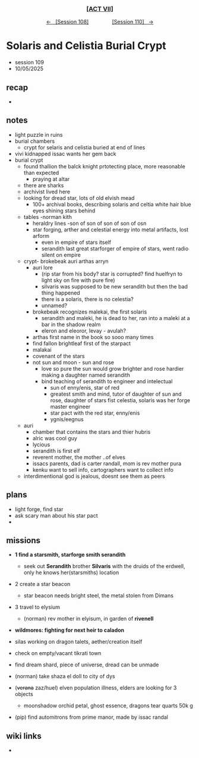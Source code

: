 
<div align="center">
  <h3 align="center"><a href="https://github.com/h-griffin/dnd-notes/blob/main/grimmhaus/act-VII" >[ACT VII]</a></h3>
  <p align="center">
    <a href="https://github.com/h-griffin/dnd-notes/blob/main/grimmhaus/act-VII/25-09-21.md" >&larr; &nbsp; [Session 108]</a>
    &nbsp;&nbsp;&nbsp;&nbsp;&nbsp;&nbsp;&nbsp;&nbsp;&nbsp;&nbsp;&nbsp;&nbsp;&nbsp;&nbsp;
    <a href="https://github.com/h-griffin/dnd-notes/blob/main/grimmhaus/act-VII/25-10-19.md" >[Session 110] &nbsp; &rarr;</a>
  </p>
</div>

# Solaris and Celistia Burial Crypt
- session 109
- 10/05/2025

## recap
-  

## notes
- light puzzle in ruins
- burial chambers
    - crypt for selaris and celistia buried at end of lines
- vivi kidnapped issac wants her gem back
- burial crypt
    - found thallion the balck knight prtotecting place, more reasonable than expected
        - praying at altar
    - there are sharks
    - archivist lived here
    - looking for dread star, lots of old elvish mead
        - 100+ archival books, describing solaris and celtia white hair blue eyes shining stars behind
    - tables -norman kith
        - heraldry lines -son of son of son of son of osn
        - star forging, arther and celestial energy into metal artifacts, lost arform
            - even in empire of stars itself
            - serandith last great starforger of empire of stars, went radio silent on empire
    - crypt- brokebeak auri arthas arryn
        - auri lore
            - (rip star from his body? star is corrupted? find huelfryn to light sky on fire with pure fire)
            - silvaris was supposed to be new serandith but then the bad thing happened
            - there is a solaris, there is no celestia?
            - unnamed?
        - brokebeak recognizes malekai, the first solaris
            - serandith and maleki, he is dead to her, ran into a maleki at a bar in the shadow realm
            - eleron and eleoror, levay - avulah?
        - arthas first name in the book so sooo many times
        - find fallon brightleaf first of the starpact
        - malakai
        - covenant of the stars
        - not sun and moon - sun and rose
            - love so pure the sun would grow brighter and rose hardier making a daughter named serandith
            - bind teaching of serandith to engineer and intelectual
                - sun of enny/enis, star of red
                - greatest smith and mind, tutor of daughter of sun and rose, daughter of stars fist celestia, solaris was her forge master engineer
                - star pact with the red star, enny/enis
                - ygnis/eegnus
    - auri
        - chamber that contains the stars and thier hubris
        - alric was cool guy
        - lycious
        - serandith is first elf
        - reverent mother, the mother ..of elves
        - issacs parents, dad is carter randall, mom is rev mother pura
        - kenku want to sell info, cartographers want to collect info
    - interdimentional god is jealous, doesnt see them as peers

## plans
- light forge, find star
- ask scary man about his star pact
-

## missions
- **1 find a starsmith, starforge smith serandith**
    - seek out **Serandith** brother **Silvaris** with the druids of the erdwell, only he knows her(starsmiths) location
- 2 create a star beacon
    - star beacon needs bright steel, the metal stolen from Dimans
- 3 travel to elysium
    - (norman) rev mother in elyisum, in garden of **rivenell**
- **wildmores: fighting for next heir to caladon**
- silas working on dragon talets, aether/creation itself

- check on empty/vacant tikrati town
- find dream shard, piece of universe, dread can be unmade
- (norman) take shaza el doll to city of dys
- (~~verana~~ zaz/huel) elven population illness, elders are looking for 3 objects
    - moonshadow orchid petal, ghost essence, dragons tear quarts 50k g
- (pip) find automitrons from prime manor, made by issac randal

## wiki links
-  
